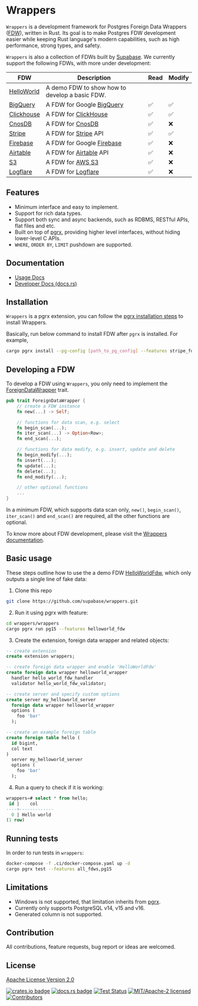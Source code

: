 # Wrappers

`Wrappers` is a development framework for Postgres Foreign Data Wrappers ([FDW](https://wiki.postgresql.org/wiki/Foreign_data_wrappers)), written in Rust. Its goal is to make Postgres FDW development easier while keeping Rust language's modern capabilities, such as high performance, strong types, and safety.

`Wrappers` is also a collection of FDWs built by [Supabase](https://www.supabase.com). We currently support the following FDWs, with more under development:

| FDW | Description | Read | Modify | 
|----------------|---------------|---------------|----------------|
| [HelloWorld](./wrappers/src/fdw/helloworld_fdw) | A demo FDW to show how to develop a basic FDW. | | | 
| [BigQuery](./wrappers/src/fdw/bigquery_fdw) | A FDW for Google [BigQuery](https://cloud.google.com/bigquery) | :white_check_mark: | :white_check_mark: | 
| [Clickhouse](./wrappers/src/fdw/clickhouse_fdw)  | A FDW for [ClickHouse](https://clickhouse.com/) | :white_check_mark: | :white_check_mark: | 
| [CnosDB](./wrappers/src/fdw/cnosdb_fdw)         | A FDW for [CnosDB](https://www.cnosdb.com/)                    | :white_check_mark: | :x: |
| [Stripe](./wrappers/src/fdw/stripe_fdw) | A FDW for [Stripe](https://stripe.com/) API | :white_check_mark: | :white_check_mark: |
| [Firebase](./wrappers/src/fdw/firebase_fdw) | A FDW for Google [Firebase](https://firebase.google.com/) | :white_check_mark: | :x: |
| [Airtable](./wrappers/src/fdw/airtable_fdw) | A FDW for [Airtable](https://airtable.com/) API | :white_check_mark: | :x: |
| [S3](./wrappers/src/fdw/s3_fdw) | A FDW for [AWS S3](https://aws.amazon.com/s3/) | :white_check_mark: | :x: |
| [Logflare](./wrappers/src/fdw/logflare_fdw) | A FDW for [Logflare](https://logflare.app/) | :white_check_mark: | :x: |

## Features

- Minimum interface and easy to implement.
- Support for rich data types.
- Support both sync and async backends, such as RDBMS, RESTful APIs, flat files and etc.
- Built on top of [pgrx](https://github.com/tcdi/pgrx), providing higher level interfaces, without hiding lower-level C APIs.
- `WHERE`, `ORDER BY`, `LIMIT` pushdown are supported.

## Documentation

- [Usage Docs](https://supabase.github.io/wrappers/)
- [Developer Docs (docs.rs)](https://docs.rs/supabase-wrappers/latest/supabase_wrappers/)

## Installation

`Wrappers` is a pgrx extension, you can follow the [pgrx installation steps](https://github.com/tcdi/pgrx#system-requirements) to install Wrappers.

Basically, run below command to install FDW after `pgrx` is installed. For example,

```bash
cargo pgrx install --pg-config [path_to_pg_config] --features stripe_fdw
```

## Developing a FDW

To develop a FDW using `Wrappers`, you only need to implement the [ForeignDataWrapper](./supabase-wrappers/src/interface.rs) trait.

```rust
pub trait ForeignDataWrapper {
    // create a FDW instance
    fn new(...) -> Self;

    // functions for data scan, e.g. select
    fn begin_scan(...);
    fn iter_scan(...) -> Option<Row>;
    fn end_scan(...);

    // functions for data modify, e.g. insert, update and delete
    fn begin_modify(...);
    fn insert(...);
    fn update(...);
    fn delete(...);
    fn end_modify(...);

    // other optional functions
    ...
}
```

In a minimum FDW, which supports data scan only, `new()`, `begin_scan()`, `iter_scan()` and `end_scan()` are required, all the other functions are optional.

To know more about FDW development, please visit the [Wrappers documentation](https://docs.rs/supabase-wrappers/latest/supabase_wrappers/).

## Basic usage

These steps outline how to use the a demo FDW [HelloWorldFdw](./wrappers/src/fdw/helloworld_fdw), which only outputs a single line of fake data:

1. Clone this repo

```bash
git clone https://github.com/supabase/wrappers.git
```

2. Run it using pgrx with feature:

```bash
cd wrappers/wrappers
cargo pgrx run pg15 --features helloworld_fdw
```

3. Create the extension, foreign data wrapper and related objects:

```sql
-- create extension
create extension wrappers;

-- create foreign data wrapper and enable 'HelloWorldFdw'
create foreign data wrapper helloworld_wrapper
  handler hello_world_fdw_handler
  validator hello_world_fdw_validator;

-- create server and specify custom options
create server my_helloworld_server
  foreign data wrapper helloworld_wrapper
  options (
    foo 'bar'
  );

-- create an example foreign table
create foreign table hello (
  id bigint,
  col text
)
  server my_helloworld_server
  options (
    foo 'bar'
  );
```

4. Run a query to check if it is working:

```sql
wrappers=# select * from hello;
 id |    col
----+-------------
  0 | Hello world
(1 row)
```

## Running tests

In order to run tests in `wrappers`:

```bash
docker-compose -f .ci/docker-compose.yaml up -d
cargo pgrx test --features all_fdws,pg15
```

## Limitations

- Windows is not supported, that limitation inherits from [pgrx](https://github.com/tcdi/pgrx).
- Currently only supports PostgreSQL v14, v15 and v16.
- Generated column is not supported.

## Contribution

All contributions, feature requests, bug report or ideas are welcomed.

## License

[Apache License Version 2.0](./LICENSE)


[![crates.io badge](https://img.shields.io/crates/v/supabase-wrappers.svg)](https://crates.io/crates/supabase-wrappers)
[![docs.rs badge](https://docs.rs/supabase-wrappers/badge.svg)](https://docs.rs/supabase-wrappers)
[![Test Status](https://img.shields.io/github/actions/workflow/status/supabase/wrappers/test_wrappers.yml?branch=main&label=test)](https://github.com/supabase/wrappers/actions/workflows/test_wrappers.yml)
[![MIT/Apache-2 licensed](https://img.shields.io/crates/l/supabase-wrappers.svg)](./LICENSE)
[![Contributors](https://img.shields.io/github/contributors/supabase/wrappers)](https://github.com/supabase/wrappers/graphs/contributors)


